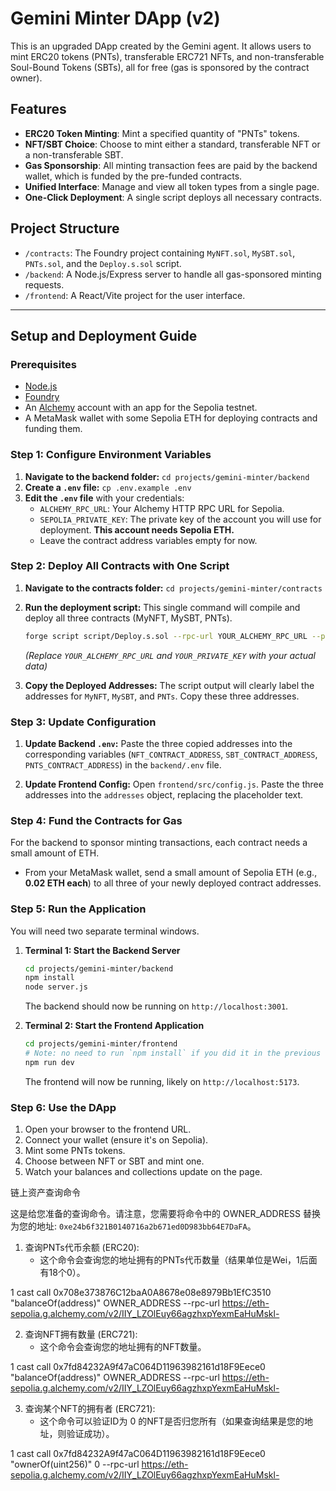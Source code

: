 # Gemini Minter DApp (v2)

This is an upgraded DApp created by the Gemini agent. It allows users to mint ERC20 tokens (PNTs), transferable ERC721 NFTs, and non-transferable Soul-Bound Tokens (SBTs), all for free (gas is sponsored by the contract owner).

## Features

- **ERC20 Token Minting**: Mint a specified quantity of "PNTs" tokens.
- **NFT/SBT Choice**: Choose to mint either a standard, transferable NFT or a non-transferable SBT.
- **Gas Sponsorship**: All minting transaction fees are paid by the backend wallet, which is funded by the pre-funded contracts.
- **Unified Interface**: Manage and view all token types from a single page.
- **One-Click Deployment**: A single script deploys all necessary contracts.

## Project Structure

- `/contracts`: The Foundry project containing `MyNFT.sol`, `MySBT.sol`, `PNTs.sol`, and the `Deploy.s.sol` script.
- `/backend`: A Node.js/Express server to handle all gas-sponsored minting requests.
- `/frontend`: A React/Vite project for the user interface.

---

## Setup and Deployment Guide

### Prerequisites

- [Node.js](https://nodejs.org/)
- [Foundry](https://getfoundry.sh/)
- An [Alchemy](https://www.alchemy.com/) account with an app for the Sepolia testnet.
- A MetaMask wallet with some Sepolia ETH for deploying contracts and funding them.

### Step 1: Configure Environment Variables

1.  **Navigate to the backend folder:** `cd projects/gemini-minter/backend`
2.  **Create a `.env` file:** `cp .env.example .env`
3.  **Edit the `.env` file** with your credentials:
    - `ALCHEMY_RPC_URL`: Your Alchemy HTTP RPC URL for Sepolia.
    - `SEPOLIA_PRIVATE_KEY`: The private key of the account you will use for deployment. **This account needs Sepolia ETH.**
    - Leave the contract address variables empty for now.

### Step 2: Deploy All Contracts with One Script

1.  **Navigate to the contracts folder:** `cd projects/gemini-minter/contracts`
2.  **Run the deployment script:** This single command will compile and deploy all three contracts (MyNFT, MySBT, PNTs).
    ```bash
    forge script script/Deploy.s.sol --rpc-url YOUR_ALCHEMY_RPC_URL --private-key YOUR_PRIVATE_KEY --broadcast
    ```
    *(Replace `YOUR_ALCHEMY_RPC_URL` and `YOUR_PRIVATE_KEY` with your actual data)*

3.  **Copy the Deployed Addresses:** The script output will clearly label the addresses for `MyNFT`, `MySBT`, and `PNTs`. Copy these three addresses.

### Step 3: Update Configuration

1.  **Update Backend `.env`:** Paste the three copied addresses into the corresponding variables (`NFT_CONTRACT_ADDRESS`, `SBT_CONTRACT_ADDRESS`, `PNTS_CONTRACT_ADDRESS`) in the `backend/.env` file.

2.  **Update Frontend Config:** Open `frontend/src/config.js`. Paste the three addresses into the `addresses` object, replacing the placeholder text.

### Step 4: Fund the Contracts for Gas

For the backend to sponsor minting transactions, each contract needs a small amount of ETH.

- From your MetaMask wallet, send a small amount of Sepolia ETH (e.g., **0.02 ETH each**) to all three of your newly deployed contract addresses.

### Step 5: Run the Application

You will need two separate terminal windows.

1.  **Terminal 1: Start the Backend Server**
    ```bash
    cd projects/gemini-minter/backend
    npm install
    node server.js
    ```
    The backend should now be running on `http://localhost:3001`.

2.  **Terminal 2: Start the Frontend Application**
    ```bash
    cd projects/gemini-minter/frontend
    # Note: no need to run `npm install` if you did it in the previous version
    npm run dev
    ```
    The frontend will now be running, likely on `http://localhost:5173`.

### Step 6: Use the DApp

1.  Open your browser to the frontend URL.
2.  Connect your wallet (ensure it's on Sepolia).
3.  Mint some PNTs tokens.
4.  Choose between NFT or SBT and mint one.
5.  Watch your balances and collections update on the page.





  链上资产查询命令

  这是给您准备的查询命令。请注意，您需要将命令中的 OWNER_ADDRESS 替换为您的地址:
  `0xe24b6f321B0140716a2b671ed0D983bb64E7DaFA`。

   1. 查询PNTs代币余额 (ERC20):
       * 这个命令会查询您的地址拥有的PNTs代币数量（结果单位是Wei，1后面有18个0）。

   1     cast call 0x708e373876C12baA0A8678e08e8979Bb1EfC3510
     "balanceOf(address)" OWNER_ADDRESS --rpc-url
     https://eth-sepolia.g.alchemy.com/v2/IIY_LZOlEuy66agzhxpYexmEaHuMskl-

   2. 查询NFT拥有数量 (ERC721):
       * 这个命令会查询您的地址拥有的NFT数量。

   1     cast call 0x7fd84232A9f47aC064D11963982161d18F9Eece0
     "balanceOf(address)" OWNER_ADDRESS --rpc-url
     https://eth-sepolia.g.alchemy.com/v2/IIY_LZOlEuy66agzhxpYexmEaHuMskl-

   3. 查询某个NFT的拥有者 (ERC721):
       * 这个命令可以验证ID为 0
         的NFT是否归您所有（如果查询结果是您的地址，则验证成功）。

   1     cast call 0x7fd84232A9f47aC064D11963982161d18F9Eece0
     "ownerOf(uint256)" 0 --rpc-url
     https://eth-sepolia.g.alchemy.com/v2/IIY_LZOlEuy66agzhxpYexmEaHuMskl-
